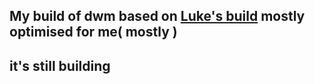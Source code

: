 ## My build of dwm based on <a href="https://github.com/LukeSmithxyz/dwm">Luke's build</a> mostly optimised for me( mostly )
## it's still building

